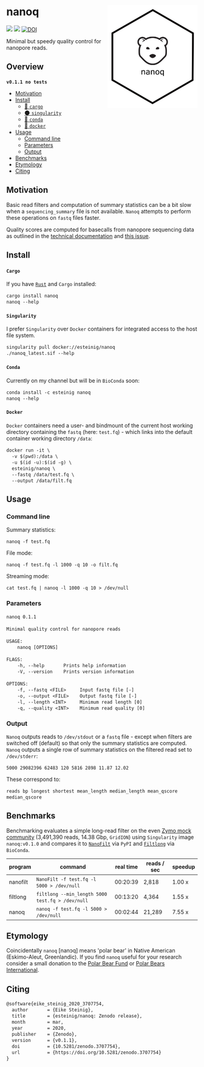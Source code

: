 # nanoq <a href='https://github.com/esteinig'><img src='docs/nanoq.png' align="right" height="270" /></a>

![](https://img.shields.io/badge/lang-rust-black.svg)
![](https://img.shields.io/badge/version-0.1.1-purple.svg)
[![DOI](https://zenodo.org/badge/DOI/10.5281/zenodo.3707754.svg)](https://doi.org/10.5281/zenodo.3707754)

Minimal but speedy quality control for nanopore reads.

## Overview

**`v0.1.1 no tests`**

- [Motivation](#motivation)
- [Install](#install)
  - [:rocket: `cargo`](#cargo)
  - [:new_moon: `singularity`](#singularity)
  - [:snake: `conda`](#conda)
  - [:whale: `docker`](#docker)
- [Usage](#usage)
  - [Command line](#command-line)
  - [Parameters](#parameters)
  - [Output](#output)
- [Benchmarks](#benchmarks)
- [Etymology](#etymology)
- [Citing](#citing)

## Motivation

Basic read filters and computation of summary statistics can be a bit slow when a `sequencing_summary` file is not available. `Nanoq` attempts to perform these operations on `fastq` files faster.

Quality scores are computed for basecalls from nanopore sequencing data as outlined in the [technical documentation](https://community.nanoporetech.com/technical_documents/data-analysis/) and [this issue](https://github.com/esteinig/nanoq/issues/2).

## Install

#### `Cargo`

If you have [`Rust`](https://www.rust-lang.org/tools/install) and `Cargo` installed:

```
cargo install nanoq
nanoq --help
```

#### `Singularity`

I prefer `Singularity` over `Docker` containers for integrated access to the host file system.

```
singularity pull docker://esteinig/nanoq
./nanoq_latest.sif --help
```

#### `Conda`

Currently on my channel but will be in `BioConda` soon:

```
conda install -c esteinig nanoq
nanoq --help
```

#### `Docker`

`Docker` containers need a user- and bindmount of the current host working directory containing the `fastq` (here: `test.fq`) - which links into the default container working directory `/data`:

```
docker run -it \
  -v $(pwd):/data \
  -u $(id -u):$(id -g) \
  esteinig/nanoq \
  --fastq /data/test.fq \
  --output /data/filt.fq
```

## Usage

### Command line

Summary statistics:

```
nanoq -f test.fq
```

File mode:

```
nanoq -f test.fq -l 1000 -q 10 -o filt.fq 
```

Streaming mode:

```
cat test.fq | nanoq -l 1000 -q 10 > /dev/null
```

### Parameters

```
nanoq 0.1.1

Minimal quality control for nanopore reads

USAGE:
    nanoq [OPTIONS]

FLAGS:
    -h, --help       Prints help information
    -V, --version    Prints version information

OPTIONS:
    -f, --fastq <FILE>     Input fastq file [-]    
    -o, --output <FILE>    Output fastq file [-]
    -l, --length <INT>     Minimum read length [0]
    -q, --quality <INT>    Minimum read quality [0]
```

### Output

`Nanoq` outputs  reads to `/dev/stdout` or a `fastq` file - except when filters are switched off (default) so that only the summary statistics are computed. `Nanoq` outputs a single row of summary statistics on the filtered read set to `/dev/stderr`:

```
5000 29082396 62483 120 5816 2898 11.87 12.02
```

These correspond to:

```
reads bp longest shortest mean_length median_length mean_qscore median_qscore
```

## Benchmarks

Benchmarking evaluates a simple long-read filter on the even [Zymo mock community](https://github.com/LomanLab/mockcommunity) (3,491,390  reads, 14.38 Gbp, `GridION`) using `Singularity` image `nanoq:v0.1.0` and compares it to [`NanoFilt`](https://github.com/wdecoster/nanofilt) via `PyPI` and [`Filtlong`](https://github.com/rrwick/Filtlong) via `BioConda`.

| program         |  command                                           |  real time |  reads / sec    | speedup |
| -------------   | ---------------------------------------------------|------------| ----------------|---------|
| nanofilt        | `NanoFilt -f test.fq -l 5000 > /dev/null`          | 00:20:39   | 2,818           | 1.00 x  |
| filtlong        | `filtlong --min_length 5000 test.fq > /dev/null`   | 00:13:20   | 4,364           | 1.55 x  |
| nanoq           | `nanoq -f test.fq -l 5000 > /dev/null`             | 00:02:44   | 21,289          | 7.55 x  |

## Etymology

Coincidentally `nanoq` [nanɔq] means 'polar bear' in Native American (Eskimo-Aleut, Greenlandic). If you find `nanoq` useful for your research consider a small donation to the [Polar Bear Fund](https://www.polarbearfund.ca/) or [Polar Bears International](https://polarbearsinternational.org/).

## Citing

```
@software{eike_steinig_2020_3707754,
  author       = {Eike Steinig},
  title        = {esteinig/nanoq: Zenodo release},
  month        = mar,
  year         = 2020,
  publisher    = {Zenodo},
  version      = {v0.1.1},
  doi          = {10.5281/zenodo.3707754},
  url          = {https://doi.org/10.5281/zenodo.3707754}
}
```
